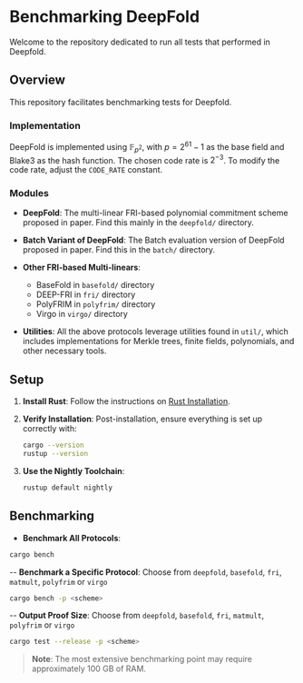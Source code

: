 # Benchmarking DeepFold

Welcome to the repository dedicated to run all tests that performed in Deepfold.

## Overview

This repository facilitates benchmarking tests for Deepfold.

### Implementation
DeepFold is implemented using $\mathbb{F}_{p^2}$, with $p = 2^{61} - 1$ as the base field and Blake3 as the hash function. The chosen code rate is $2^{-3}$. To modify the code rate, adjust the `CODE_RATE` constant.

### Modules
  - **DeepFold**: The multi-linear FRI-based polynomial commitment scheme proposed in paper. Find this mainly in the `deepfold/` directory.
  - **Batch Variant of DeepFold**: The Batch evaluation version of DeepFold proposed in paper. Find this in the `batch/` directory.
  - **Other FRI-based Multi-linears**:
    - BaseFold in `basefold/` directory
    - DEEP-FRI in `fri/` directory
    - PolyFRIM in `polyfrim/` directory
    - Virgo in `virgo/` directory

- **Utilities**: All the above protocols leverage utilities found in `util/`, which includes implementations for Merkle trees, finite fields, polynomials, and other necessary tools.

## Setup

1. **Install Rust**: Follow the instructions on [Rust Installation](https://www.rust-lang.org/tools/install).
   
2. **Verify Installation**: Post-installation, ensure everything is set up correctly with:
   ```bash
   cargo --version
   rustup --version
   ```

3. **Use the Nightly Toolchain**: 
   ```bash
   rustup default nightly
   ```

## Benchmarking

- **Benchmark All Protocols**:
```bash
cargo bench
```

-- **Benchmark a Specific Protocol**: Choose from `deepfold`, `basefold`, `fri`, `matmult`, `polyfrim` or `virgo`
```bash
cargo bench -p <scheme>
```

-- **Output Proof Size**: Choose from `deepfold`, `basefold`, `fri`, `matmult`, `polyfrim` or `virgo`
```bash
cargo test --release -p <scheme>
```

> **Note**: The most extensive benchmarking point may require approximately 100 GB of RAM.
